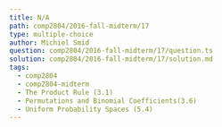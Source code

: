```yaml
---
title: N/A
path: comp2804/2016-fall-midterm/17
type: multiple-choice
author: Michiel Smid
question: comp2804/2016-fall-midterm/17/question.ts
solution: comp2804/2016-fall-midterm/17/solution.md
tags:
  - comp2804
  - comp2804-midterm
  - The Product Rule (3.1)
  - Permutations and Binomial Coefficients(3.6)
  - Uniform Probability Spaces (5.4)
---
```

